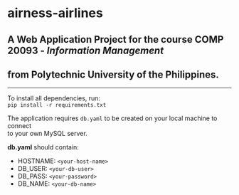 # airness-airlines

## A Web Application Project for the course **COMP 20093** - *Information Management* 
## from Polytechnic University of the Philippines.

---

To install all dependencies, run:  
`pip install -r requirements.txt`

The application requires `db.yaml` to be created on your local machine to connect  
to your own MySQL server. 

**db.yaml** should contain:
- HOSTNAME: `<your-host-name>`
- DB_USER: `<your-db-user>`
- DB_PASS: `<your-password>`
- DB_NAME: `<your-db-name>`
